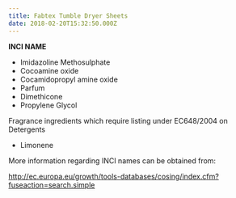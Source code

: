```yaml
---
title: Fabtex Tumble Dryer Sheets
date: 2018-02-20T15:32:50.000Z
---
```

**INCI NAME**

* Imidazoline Methosulphate
* Cocoamine oxide
* Cocamidopropyl amine oxide
* Parfum
* Dimethicone
* Propylene Glycol

Fragrance ingredients which require listing under EC648/2004 on Detergents

* Limonene

More information regarding INCI names can be obtained from:

http://ec.europa.eu/growth/tools-databases/cosing/index.cfm?fuseaction=search.simple
